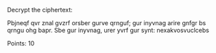 Decrypt the ciphertext:

Pbjneqf qvr znal gvzrf orsber gurve qrnguf; gur inyvnag arire gnfgr bs qrngu ohg bapr. Sbe gur inyvnag, urer yvrf gur synt: nexakvosvuclcebs

Points: 10
